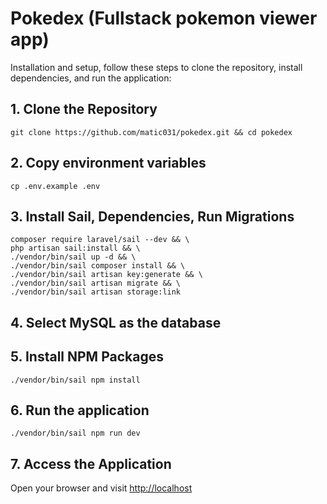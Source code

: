 # Pokedex (Fullstack pokemon viewer app)
Installation and setup,
follow these steps to clone the repository, install dependencies, and run the application:

## 1. Clone the Repository
`git clone https://github.com/matic031/pokedex.git && cd pokedex` 
## 2. Copy environment variables
`cp .env.example .env`
## 3. Install Sail, Dependencies, Run Migrations
```
composer require laravel/sail --dev && \
php artisan sail:install && \
./vendor/bin/sail up -d && \
./vendor/bin/sail composer install && \
./vendor/bin/sail artisan key:generate && \
./vendor/bin/sail artisan migrate && \
./vendor/bin/sail artisan storage:link
```

## 4. Select MySQL as the database

## 5. Install NPM Packages
`./vendor/bin/sail npm install`

## 6. Run the application
`./vendor/bin/sail npm run dev`

## 7. Access the Application
Open your browser and visit [http://localhost](http://localhost)
